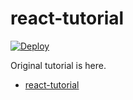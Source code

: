 # react-tutorial

[![Deploy](https://www.herokucdn.com/deploy/button.png)](https://heroku.com/deploy?template=https://github.com/mattak/react-tutorial/tree/master)

Original tutorial is here.

- [react-tutorial](https://github.com/reactjs/react-tutorial)
